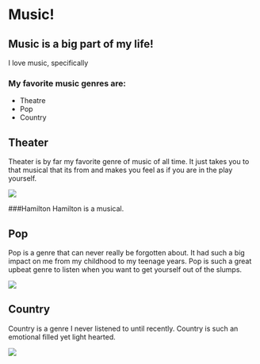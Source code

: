 # Music!
## Music is a big part of my life!
I love music, specifically
### My favorite music genres are:
 + Theatre
 + Pop
 + Country
## Theater
Theater is by far my favorite genre of music of all time. It just takes you to that musical that its from and makes you feel as if you are in the play yourself.

![](https://c-sf.smule.com/rs-s82/arr/f7/91/a29400dd-68c7-4b02-a71c-cb8b08c3e170.jpg)

###Hamilton
Hamilton is a musical.
## Pop
Pop is a genre that can never really be forgotten about. It had such a big impact on me from my childhood to my teenage years. Pop is such a great upbeat genre to listen when you want to get yourself out of the slumps.

![](https://upload.wikimedia.org/wikipedia/en/d/dd/Thank_U%2C_Next_album_cover.png)

## Country
Country is a genre I never listened to until recently. Country is such an emotional filled yet light hearted.

![](https://m.media-amazon.com/images/I/51Zdqylv0lL._AA256_.jpg)

